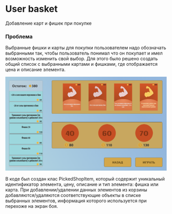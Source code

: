 # User basket
Добавление карт и фишек при покупке

### Проблема
Выбранные фишки и карты для покупки пользователем надо обозначать выбранными так, чтобы пользователь понимал что он покупает и имел возможность изменить свой выбор. Для этого было решено создать общий список с выбранными картами и фишками, где отображается цена и описание элемента.

![alt text](Documents/Illustrations/preparing_scene.png)

В коде был создан клас PickedShopItem, который содержит уникальный идентификатор элемента, цену, описание и тип элемента: фишка или карта. При добавлении/удалении данных элементов из корзины добавляются/удаляются соответствующие объекты в списке выбранных элементов, информация которого используется при перехоже на экран боя.
